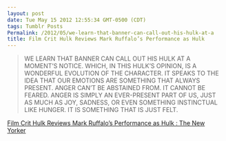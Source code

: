 ```yaml
---
layout: post
date: Tue May 15 2012 12:55:34 GMT-0500 (CDT)
tags: Tumblr Posts
Permalink: /2012/05/we-learn-that-banner-can-call-out-his-hulk-at-a
title: Film Crit Hulk Reviews Mark Ruffalo’s Performance as Hulk
---
```


> WE LEARN THAT BANNER CAN CALL OUT HIS HULK AT A MOMENT’S NOTICE. WHICH, IN THIS HULK’S OPINION, IS A WONDERFUL EVOLUTION OF THE CHARACTER. IT SPEAKS TO THE IDEA THAT OUR EMOTIONS ARE SOMETHING THAT ALWAYS PRESENT. ANGER CAN’T BE ABSTAINED FROM. IT CANNOT BE FEARED. ANGER IS SIMPLY AN EVER-PRESENT PART OF US, JUST AS MUCH AS JOY, SADNESS, OR EVEN SOMETHING INSTINCTUAL LIKE HUNGER. IT IS SOMETHING THAT IS JUST FELT.

[Film Crit Hulk Reviews Mark Ruffalo’s Performance as Hulk : The New Yorker](http://www.newyorker.com/online/blogs/culture/2012/05/the-hulk-on-mark-ruffalos-hulk.html)
